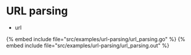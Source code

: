 # URL parsing

* url

{% embed include file="src/examples/url-parsing/url_parsing.go" %}
{% embed include file="src/examples/url-parsing/url_parsing.out" %}


